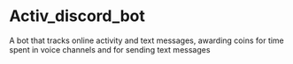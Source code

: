 # Activ_discord_bot

A bot that tracks online activity and text messages, awarding coins for time spent in voice channels and for sending text messages
